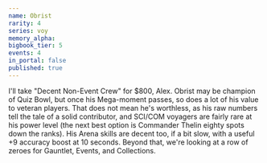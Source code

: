 ```yaml
---
name: Obrist
rarity: 4
series: voy
memory_alpha:
bigbook_tier: 5
events: 4
in_portal: false
published: true
---
```


I'll take "Decent Non-Event Crew" for $800, Alex. Obrist may be champion of Quiz Bowl, but once his Mega-moment passes, so does a lot of his value to veteran players. That does not mean he's worthless, as his raw numbers tell the tale of a solid contributor, and SCI/COM voyagers are fairly rare at his power level (the next best option is Commander Thelin eighty spots down the ranks). His Arena skills are decent too, if a bit slow, with a useful +9 accuracy boost at 10 seconds. Beyond that, we're looking at a row of zeroes for Gauntlet, Events, and Collections.
